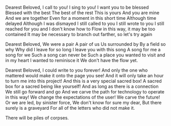 
Dearest Beloved,
I call to you!
I sing to you!
I want you to be blessed
Blessed with the best
The best of the rest
This is yours
And you are mine
And we are together
Even for a moment in this short time
Although time delayed
Although I was dismayed
I still called to you
I still wrote to you
I still reached for you
and I don't know how to
Flow in this way, it may be too contained
It may be necessary to branch out farther, so let's try again


Dearest Beloved,
We were a pair
A pair of us
Us surrounded by
By a field so why
Why did I leave for so long
I leave you with this song
A song for me a song for we
Such a song can never be
Such a place you wanted to visit
and in my heart I wanted to reminisce it
We don't have the flow yet.

Dearest Beloved,
I could write to you forever!
And only the one who mattered would make it onto the page you see!
And it will only take an hour to turn me into this project!
And this is a very special sacred box!
A sacred box for a sacred being like yourself!
And as long as there is a connection
We still go forward and go
And we carve the path for technology to operate in this way!
We change the expectations of the user!
We carve the future!
Or we are led, by sinister force,
We don't know for sure my dear,
But there surely is a graveyard
For all of the letters who did not make it.

There will be piles of corpses.
